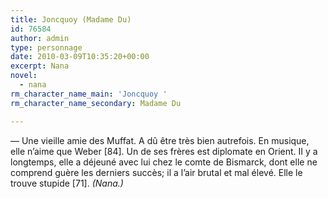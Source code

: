 ```yaml
---
title: Joncquoy (Madame Du)
id: 76584
author: admin
type: personnage
date: 2010-03-09T10:35:20+00:00
excerpt: Nana
novel:
  - nana
rm_character_name_main: 'Joncquoy '
rm_character_name_secondary: Madame Du

---
```

— Une vieille amie des Muffat. A dû être très bien autrefois. En musique, elle n&rsquo;aime que Weber [84]. Un de ses frères est diplomate en Orient. II y a longtemps, elle a déjeuné avec lui chez le comte de Bismarck, dont elle ne comprend guère les derniers succès; il a l&rsquo;air brutal et mal élevé. Elle le trouve stupide [71]. _(Nana.)_
